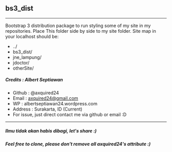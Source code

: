 ## bs3_dist
-------------
Bootstrap 3 distribution package to run styling some of my site in my repositories. Place This folder side by side to my site folder. Site map in your localhost should be:
* ../
* bs3_dist/
* jne_lampung/
* jdoctor/
* otherSite/

##### Credits : Albert Septiawan
* Github 	: @axquired24
* Email 	: axquired24@gmail.com
* WP 		: albertseptiawan24.wordpress.com
* Address 	: Surakarta, ID (Current)
* For issue, just direct contact me via github or email :D
-------- 

##### Ilmu tidak akan habis dibagi, let's share :)
##### Feel free to clone, please don't remove all axquired24's attribute :)